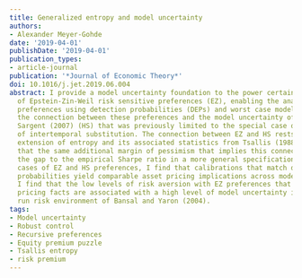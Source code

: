 ```yaml
---
title: Generalized entropy and model uncertainty
authors:
- Alexander Meyer-Gohde
date: '2019-04-01'
publishDate: '2019-04-01'
publication_types:
- article-journal
publication: '*Journal of Economic Theory*'
doi: 10.1016/j.jet.2019.06.004
abstract: I provide a model uncertainty foundation to the power certainty equivalent
  of Epstein-Zin-Weil risk sensitive preferences (EZ), enabling the analysis of these
  preferences using detection probabilities (DEPs) and worst case models. This completes
  the connection between these preferences and the model uncertainty of Hansen and
  Sargent (2007) (HS) that was previously limited to the special case of unit elasticity
  of intertemporal substitution. The connection between EZ and HS rests on a powerlike
  extension of entropy and its associated statistics from Tsallis (1988) and I show
  that the same additional margin of pessimism that implies this connection can close
  the gap to the empirical Sharpe ratio in a more general specification. For the specific
  cases of EZ and HS preferences, I find that calibrations that match detection error
  probabilities yield comparable asset pricing implications across models. Surprisingly,
  I find that the low levels of risk aversion with EZ preferences that match asset
  pricing facts are associated with a high level of model uncertainty in the long
  run risk environment of Bansal and Yaron (2004).
tags:
- Model uncertainty
- Robust control
- Recursive preferences
- Equity premium puzzle
- Tsallis entropy
- risk premium
---
```

